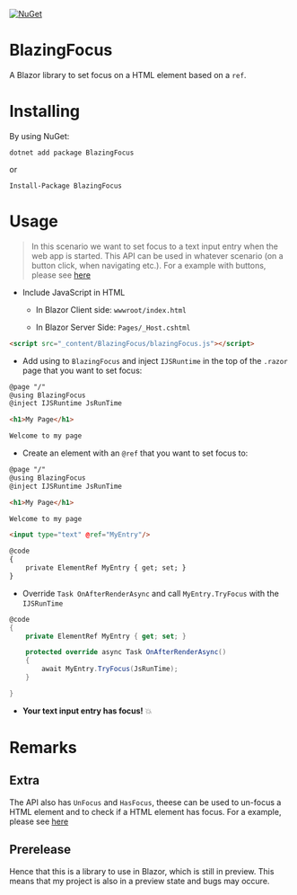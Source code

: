 [![NuGet](https://img.shields.io/nuget/v/BlazingFocus.svg?maxAge=2592000)](https://www.nuget.org/packages/BlazingFocus)

# BlazingFocus

A Blazor library to set focus on a HTML element based on a `ref`.

# Installing

By using NuGet:

`dotnet add package BlazingFocus`

or

`Install-Package BlazingFocus`

# Usage

> In this scenario we want to set focus to a text input entry when the web app is started. This API can be used in whatever scenario (on a button click, when navigating etc.).
> For a example with buttons, please see [here](src/BlazingFocus.TestClients/Client-Side/BlazingFocus.TestClient.Client/Pages/Index.razor)

- Include JavaScript in HTML
  - In Blazor Client side: `wwwroot/index.html`

  - In Blazor Server Side: `Pages/_Host.cshtml`
  
```html
<script src="_content/BlazingFocus/blazingFocus.js"></script>
```

- Add using to `BlazingFocus` and inject `IJSRuntime` in the top of the `.razor` page that you want to set focus:

```html
@page "/"
@using BlazingFocus
@inject IJSRuntime JsRunTime

<h1>My Page</h1>

Welcome to my page
```

- Create an element with an `@ref` that you want to set focus to:

```html
@page "/"
@using BlazingFocus
@inject IJSRuntime JsRunTime

<h1>My Page</h1>

Welcome to my page

<input type="text" @ref="MyEntry"/> 

@code
{
    private ElementRef MyEntry { get; set; }
}

```

- Override `Task OnAfterRenderAsync` and call `MyEntry.TryFocus` with the `IJSRunTime`
  
```csharp
@code
{
    private ElementRef MyEntry { get; set; }

    protected override async Task OnAfterRenderAsync()
    {
        await MyEntry.TryFocus(JsRunTime);
    }

}
```

- **Your text input entry has focus!** :boom:


# Remarks

## Extra

The API also has `UnFocus` and `HasFocus`, theese can be used to un-focus a HTML element and to check if a HTML element has focus.
For a example, please see [here](src/BlazingFocus.TestClients/Client-Side/BlazingFocus.TestClient.Client/Pages/Index.razor)

## Prerelease

Hence that this is a library to use in Blazor, which is still in preview. This means that my project is also in a preview state and bugs may occure.
